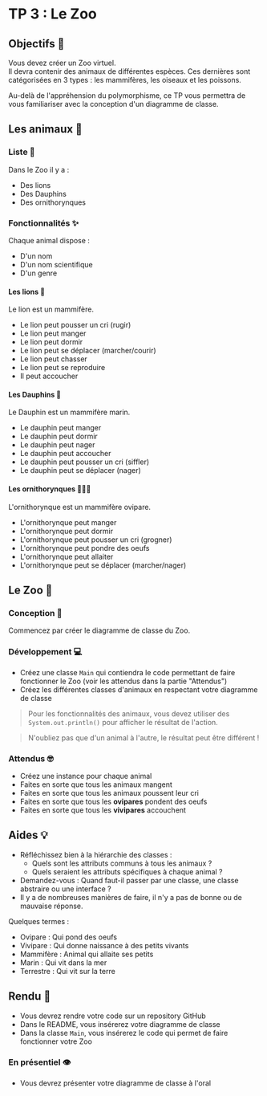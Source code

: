 # TP 3 : Le Zoo

## Objectifs 🎯

Vous devez créer un Zoo virtuel.  
Il devra contenir des animaux de différentes espèces. Ces dernières sont catégorisées en 3 types : les mammifères, les oiseaux et les poissons.

Au-delà de l'appréhension du polymorphisme, ce TP vous permettra de vous familiariser avec la conception d'un diagramme de classe.

## Les animaux 🐒

### Liste 📝

Dans le Zoo il y a : 
- Des lions
- Des Dauphins
- Des ornithorynques

### Fonctionnalités ✨

Chaque animal dispose : 
- D'un nom
- D'un nom scientifique
- D'un genre

#### Les lions 🦁

Le lion est un mammifère.
- Le lion peut pousser un cri (rugir)
- Le lion peut manger
- Le lion peut dormir
- Le lion peut se déplacer (marcher/courir)
- Le lion peut chasser
- Le lion peut se reproduire
- Il peut accoucher

#### Les Dauphins 🐬

Le Dauphin est un mammifère marin.
- Le dauphin peut manger
- Le dauphin peut dormir
- Le dauphin peut nager
- Le dauphin peut accoucher
- Le dauphin peut pousser un cri (siffler)
- Le dauphin peut se déplacer (nager)

#### Les ornithorynques 🦆🦫🥚

L'ornithorynque est un mammifère ovipare.
- L'ornithorynque peut manger
- L'ornithorynque peut dormir
- L'ornithorynque peut pousser un cri (grogner)
- L'ornithorynque peut pondre des oeufs
- L'ornithorynque peut allaiter
- L'ornithorynque peut se déplacer (marcher/nager)

## Le Zoo 🦉

### Conception 🧠

Commencez par créer le diagramme de classe du Zoo.

### Développement 💻

- Créez une classe `Main` qui contiendra le code permettant de faire fonctionner le Zoo (voir les attendus dans la partie "Attendus")
- Créez les différentes classes d'animaux en respectant votre diagramme de classe

> Pour les fonctionnalités des animaux, vous devez utiliser des `System.out.println()` pour afficher le résultat de l'action.

> N'oubliez pas que d'un animal à l'autre, le résultat peut être différent !

### Attendus 🤓

- Créez une instance pour chaque animal
- Faites en sorte que tous les animaux mangent
- Faites en sorte que tous les animaux poussent leur cri
- Faites en sorte que tous les **ovipares** pondent des oeufs
- Faites en sorte que tous les **vivipares** accouchent

## Aides 💡

- Réfléchissez bien à la hiérarchie des classes : 
    - Quels sont les attributs communs à tous les animaux ?
    - Quels seraient les attributs spécifiques à chaque animal ?
- Demandez-vous : Quand faut-il passer par une classe, une classe abstraire ou une interface ?
- Il y a de nombreuses manières de faire, il n'y a pas de bonne ou de mauvaise réponse.

Quelques termes : 
- Ovipare : Qui pond des oeufs
- Vivipare : Qui donne naissance à des petits vivants
- Mammifère : Animal qui allaite ses petits
- Marin : Qui vit dans la mer
- Terrestre : Qui vit sur la terre

## Rendu 🔎

- Vous devrez rendre votre code sur un repository GitHub
- Dans le README, vous insérerez votre diagramme de classe
- Dans la classe `Main`, vous insérerez le code qui permet de faire fonctionner votre Zoo

### En présentiel 👁️

- Vous devrez présenter votre diagramme de classe à l'oral
